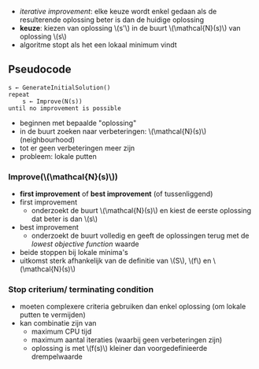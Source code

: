 * *iterative improvement*: elke keuze wordt enkel gedaan als de resulterende oplossing beter is dan de huidige oplossing
* **keuze**: kiezen van oplossing \\(s'\\) in de buurt \\(\mathcal{N}(s)\\) van oplossing \\(s\\)
* algoritme stopt als het een lokaal minimum vindt

## Pseudocode
```
s ← GenerateInitialSolution()
repeat
    s ← Improve(N(s))
until no improvement is possible
```

* beginnen met bepaalde "oplossing"
* in de buurt zoeken naar verbeteringen: \\(\mathcal{N}(s)\\) (neighbourhood)
* tot er geen verbeteringen meer zijn
* probleem: lokale putten

### Improve(\\(\mathcal{N}(s)\\))

* **first improvement** of **best improvement** (of tussenliggend)
* first improvement
    * onderzoekt de buurt \\(\mathcal{N}(s)\\) en kiest de eerste oplossing dat beter is dan \\(s\\)
* best improvement
    * onderzoekt de buurt volledig en geeft de oplossingen terug met de *lowest objective function* waarde
* beide stoppen bij lokale minima's
* uitkomst sterk afhankelijk van de definitie van \\(S\\), \\(f\\) en \\(\mathcal{N}(s)\\)

### Stop criterium/ terminating condition

* moeten complexere criteria gebruiken dan enkel oplossing (om lokale putten te vermijden)
* kan combinatie zijn van
    * maximum CPU tijd
    * maximum aantal iteraties (waarbij geen verbeteringen zijn)
    * oplossing is met \\(f(s)\\) kleiner dan voorgedefinieerde drempelwaarde

